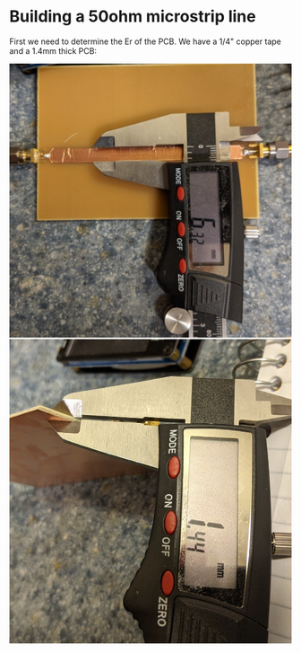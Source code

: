 # Building a 50ohm microstrip line

First we need to determine the Er of the PCB. We have a 1/4" copper tape and a 1.4mm thick PCB:



![image 1](TraceThickness.jpg)
![image 2](SubstrateThickness.jpg)

